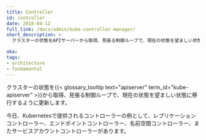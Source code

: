 ```yaml
---
title: Controller
id: controller
date: 2018-04-12
full_link: /docs/admin/kube-controller-manager/
short_description: >
  クラスターの状態をAPIサーバーから取得、見張る制御ループで、現在の状態を望ましい状態に移行するように更新します。

aka:
tags:
- architecture
- fundamental
---
```

 クラスターの状態を{{< glossary_tooltip text="apiserver" term_id="kube-apiserver" >}}から取得、見張る制御ループで、現在の状態を望ましい状態に移行するように更新します。

<!--more-->

今日、Kubernetesで提供されるコントローラーの例として、レプリケーションコントローラー、エンドポイントコントローラー、名前空間コントローラー、またサービスアカウントコントローラーがあります。

